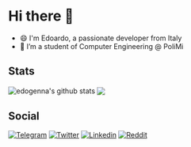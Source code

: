 
# Hi there 👋
- 😄 I'm Edoardo, a passionate developer from Italy
- 🌱 I’m a student of Computer Engineering @ PoliMi

## Stats
<img align="center" src="https://github-readme-stats.vercel.app/api?username=edogenna&show_icons=true&layout=compact&langs_count=8&title_color=a277ff&icon_color=ffca85&text_color=61ffca&bg_color=15141b&border_color=15141b" alt="edogenna's github stats" />

<img align="center" src="https://github-readme-stats.vercel.app/api/top-langs/?username=edogenna&show_icons=true&layout=compact&langs_count=8&title_color=a277ff&icon_color=ffca85&text_color=61ffca&bg_color=15141b&border_color=15141b" />



## Social
[![Telegram](https://img.shields.io/badge/Telegram-2CA5E0?style=for-the-badge&logo=telegram&logoColor=white)](https://t.me/edogenna)
[![Twitter](https://img.shields.io/badge/Twitter%20-%231DA1F2.svg?&style=for-the-badge&logo=Twitter&logoColor=white)](https://twitter.com/edogenna2)
[![Linkedin](https://img.shields.io/badge/linkedin%20-%230077B5.svg?&style=for-the-badge&logo=linkedin&logoColor=white)](https://www.linkedin.com/in/edoardogennaretti/)
[![Reddit](https://img.shields.io/badge/Reddit-FF4500?style=for-the-badge&logo=reddit&logoColor=white)](https://www.reddit.com/user/edgenna)



<!--
**edogenna/edogenna** is a ✨ _special_ ✨ repository because its `README.md` (this file) appears on your GitHub profile.

Here are some ideas to get you started:

- 🔭 I’m currently working on ...
- 🌱 I’m currently learning ...
- 👯 I’m looking to collaborate on ...
- 🤔 I’m looking for help with ...
- 💬 Ask me about ...
- 📫 How to reach me: ...
- 😄 Pronouns: ...
- ⚡ Fun fact: ...



### Connect with me:
<a href="https://twitter.com/edgenna2" target="blank"><img align="center" src="https://abs.twimg.com/favicons/twitter.2.ico" alt="edg" height="35" width="35" /></a>
<a href="https://t.me/edogenna" target="blank"><img align="center" src="https://telegram.org/img/favicon-32x32.png" alt="edg" height="35" width="35" /></a>
<a href="https://discordapp.com/users/589390548750565388" target="blank"><img align="center" src="https://discord.com/assets/847541504914fd33810e70a0ea73177e.ico" alt="edg" height="35" width="35" /></a>
<a href="https://www.linkedin.com/in/edoardogennaretti/" target="blank"><img align="center" src="https://static-exp2.licdn.com/sc/h/akt4ae504epesldzj74dzred8" alt="edg" height="35" width="35" /></a>

-->
